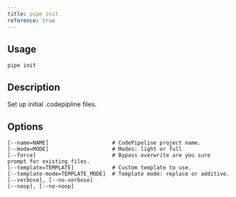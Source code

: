 ```yaml
---
title: pipe init
reference: true
---
```


## Usage

    pipe init

## Description

Set up initial .codepipline files.


## Options

```
[--name=NAME]                    # CodePipeline project name.
[--mode=MODE]                    # Modes: light or full
[--force]                        # Bypass overwrite are you sure prompt for existing files.
[--template=TEMPLATE]            # Custom template to use.
[--template-mode=TEMPLATE_MODE]  # Template mode: replace or additive.
[--verbose], [--no-verbose]      
[--noop], [--no-noop]            
```

